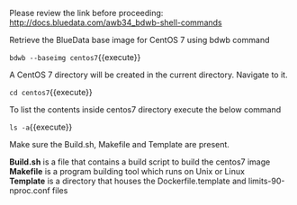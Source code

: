 Please review the link before proceeding: http://docs.bluedata.com/awb34_bdwb-shell-commands

Retrieve the BlueData base image for CentOS 7 using bdwb command

`bdwb --baseimg centos7`{{execute}}

A CentOS 7 directory will be created in the current directory. Navigate to it.

`cd centos7`{{execute}}

To list the contents inside centos7 directory execute the below command

`ls -a`{{execute}}

Make sure the Build.sh, Makefile and Template are present. 

<b>Build.sh</b> is a file that contains a build script to build the centos7 image
<br>
<b>Makefile</b> is a program building tool which runs on Unix or Linux
<br>
<b>Template</b> is a directory that houses the Dockerfile.template and limits-90-nproc.conf files
